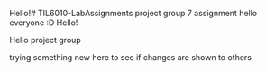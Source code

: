 
Hello!# TIL6010-LabAssignments
project group 7 assignment
hello everyone :D
Hello!

Hello project group


trying something new here to see if changes are shown to others 
